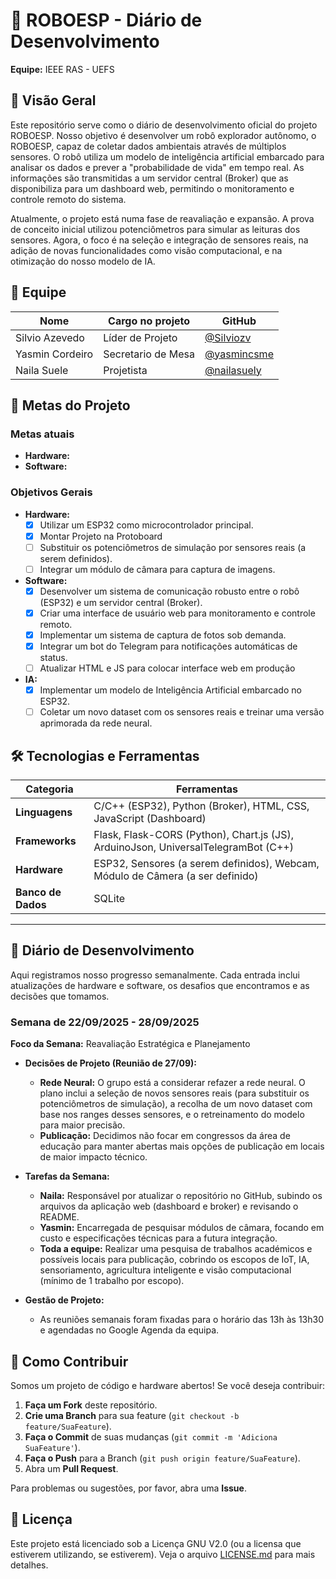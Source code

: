 # 🤖 ROBOESP - Diário de Desenvolvimento

**Equipe:** IEEE RAS - UEFS

## 📝 Visão Geral

Este repositório serve como o diário de desenvolvimento oficial do projeto ROBOESP. Nosso objetivo é desenvolver um robô explorador autônomo, o ROBOESP, capaz de coletar dados ambientais através de múltiplos sensores. O robô utiliza um modelo de inteligência artificial embarcado para analisar os dados e prever a "probabilidade de vida" em tempo real. As informações são transmitidas a um servidor central (Broker) que as disponibiliza para um dashboard web, permitindo o monitoramento e controle remoto do sistema.

Atualmente, o projeto está numa fase de reavaliação e expansão. A prova de conceito inicial utilizou potenciômetros para simular as leituras dos sensores. Agora, o foco é na seleção e integração de sensores reais, na adição de novas funcionalidades como visão computacional, e na otimização do nosso modelo de IA.

## 👥 Equipe

| Nome                 | Cargo no projeto             | GitHub                                     |
| -------------------- | ------------------------- | ------------------------------------------ |
| Silvio Azevedo    | Líder de Projeto | [@Silviozv](https://github.com/Silviozv)   |
| Yasmin Cordeiro  | Secretario de Mesa   | [@yasmincsme](https://github.com/yasmincsme)   |
| Naila Suele    | Projetista   | [@nailasuely](https://github.com/nailasuely)   |

## 🎯 Metas do Projeto

### Metas atuais

  * **Hardware:** 
  * **Software:** 

### Objetivos Gerais

- **Hardware:**
    - [x] Utilizar um ESP32 como microcontrolador principal.
    - [x] Montar Projeto na Protoboard
    - [ ] Substituir os potenciômetros de simulação por sensores reais (a serem definidos).
    - [ ] Integrar um módulo de câmara para captura de imagens.

- **Software:**
    - [x] Desenvolver um sistema de comunicação robusto entre o robô (ESP32) e um servidor central (Broker).
    - [x] Criar uma interface de usuário web para monitoramento e controle remoto.
    - [x] Implementar um sistema de captura de fotos sob demanda.
    - [x] Integrar um bot do Telegram para notificações automáticas de status.
    - [ ] Atualizar HTML e JS para colocar interface web em produção
- **IA:**
    - [x] Implementar um modelo de Inteligência Artificial embarcado no ESP32.
    - [ ] Coletar um novo dataset com os sensores reais e treinar uma versão aprimorada da rede neural.

## 🛠️ Tecnologias e Ferramentas

| Categoria      | Ferramentas                                                        |
| -------------- | ------------------------------------------------------------------ |
| **Linguagens** | C/C++ (ESP32), Python (Broker), HTML, CSS, JavaScript (Dashboard) |
| **Frameworks** | Flask, Flask-CORS (Python), Chart.js (JS), ArduinoJson, UniversalTelegramBot (C++) |
| **Hardware** | ESP32, Sensores (a serem definidos), Webcam, Módulo de Câmera (a ser definido) |
| **Banco de Dados** | SQLite                                                           |


-----

## 📓 Diário de Desenvolvimento

Aqui registramos nosso progresso semanalmente. Cada entrada inclui atualizações de hardware e software, os desafios que encontramos e as decisões que tomamos.

### Semana de 22/09/2025 - 28/09/2025

**Foco da Semana:** Reavaliação Estratégica e Planejamento

* **Decisões de Projeto (Reunião de 27/09):**
    * **Rede Neural:** O grupo está a considerar refazer a rede neural. O plano inclui a seleção de novos sensores reais (para substituir os potenciômetros de simulação), a recolha de um novo dataset com base nos ranges desses sensores, e o retreinamento do modelo para maior precisão.
    * **Publicação:** Decidimos não focar em congressos da área de educação para manter abertas mais opções de publicação em locais de maior impacto técnico.

* **Tarefas da Semana:**
    * **Naila:** Responsável por atualizar o repositório no GitHub, subindo os arquivos da aplicação web (dashboard e broker) e revisando o README.
    * **Yasmin:** Encarregada de pesquisar módulos de câmara, focando em custo e especificações técnicas para a futura integração.
    * **Toda a equipe:** Realizar uma pesquisa de trabalhos académicos e possíveis locais para publicação, cobrindo os escopos de IoT, IA, sensoriamento, agricultura inteligente e visão computacional (mínimo de 1 trabalho por escopo).

* **Gestão de Projeto:**
    * As reuniões semanais foram fixadas para o horário das 13h às 13h30 e agendadas no Google Agenda da equipa.


## 🚀 Como Contribuir

Somos um projeto de código e hardware abertos\! Se você deseja contribuir:

1. **Faça um Fork** deste repositório.
2. **Crie uma Branch** para sua feature (`git checkout -b feature/SuaFeature`).
3. **Faça o Commit** de suas mudanças (`git commit -m 'Adiciona SuaFeature'`).
4. **Faça o Push** para a Branch (`git push origin feature/SuaFeature`).
5. Abra um **Pull Request**.

Para problemas ou sugestões, por favor, abra uma **Issue**.

## 📄 Licença

Este projeto está licenciado sob a Licença GNU V2.0 (ou a licensa que estiverem utilizando, se estiverem). Veja o arquivo [LICENSE.md](LICENSE.md) para mais detalhes.
